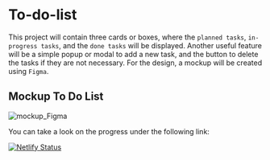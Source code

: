 # To-do-list

This project will contain three cards or boxes, where the `planned tasks`, `in-progress tasks`, and the `done tasks` will be displayed. Another useful feature will be a simple popup or modal to add a new task, and the button to delete the tasks if they are not necessary. For the design, a mockup will be created using `Figma`.

## Mockup To Do List

![mockup_Figma](https://github.com/YuriDevAT/to-do-list-with-3-columns/blob/master/mockup-smartToDo.PNG)

You can take a look on the progress under the following link:

[![Netlify Status](https://api.netlify.com/api/v1/badges/f9a7f8d3-58ca-44ed-a038-ae8d2efd31a5/deploy-status)](https://to-do-list-with-3-columns.netlify.app/)
